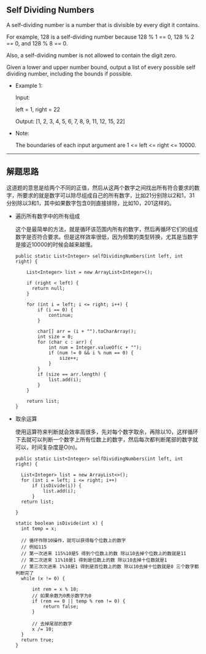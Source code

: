 ## Self Dividing Numbers

A self-dividing number is a number that is divisible by every digit it contains.

For example, 128 is a self-dividing number because 128 % 1 == 0, 128 % 2 == 0, and 128 % 8 == 0.

Also, a self-dividing number is not allowed to contain the digit zero.

Given a lower and upper number bound, output a list of every possible self dividing number, including the bounds if possible.

- Example 1:
  
  Input: 
  
  left = 1, right = 22

  Output: [1, 2, 3, 4, 5, 6, 7, 8, 9, 11, 12, 15, 22]

- Note:
  
  The boundaries of each input argument are 1 <= left <= right <= 10000.

---

## 解题思路

这道题的意思是给两个不同的正值，然后从这两个数字之间找出所有符合要求的数字，所要求的就是数字可以除尽组成自己的所有数字，比如21分别除以2和1，31分别除以3和1，其中如果数字包含0则直接排除，比如10，201这样的。

- 遍历所有数字中的所有组成

  这个是最简单的方法，就是循环该范围内所有的数字，然后再循环它们的组成数字是否符合要求。但是这样效率很低，因为频繁的类型转换，尤其是当数字是接近10000的时候会越来越慢。
  
  ```
  public static List<Integer> selfDividingNumbers(int left, int right) {

	  List<Integer> list = new ArrayList<Integer>();

	  if (right < left) {
		return null;
	  }

	  for (int i = left; i <= right; i++) {
		  if (i == 0) {
			  continue;
		  }

		  char[] arr = (i + "").toCharArray();
		  int size = 0;
		  for (char c : arr) {
			  int num = Integer.valueOf(c + "");
			  if (num != 0 && i % num == 0) {
				  size++;
			  }
		  }
		  if (size == arr.length) {
			  list.add(i);
		  }
	  }

	  return list;
  }
  ```

- 取余运算

  使用运算符来判断就会效率高很多，先对每个数字取余，再除以10，这样循环下去就可以判断一个数字上所有位数上的数字，然后每次都判断尾部的数字就可以，时间复杂度是O(n)。
  
  ```
  public static List<Integer> selfDividingNumbers(int left, int right) {

	List<Integer> list = new ArrayList<>();
	for (int i = left; i <= right; i++)
		if (isDivide(i)) {
			list.add(i);
		}
	return list;

  }

  static boolean isDivide(int x) {
	int temp = x;
	
	// 循环作除10操作，就可以获得每个位数上的数字
	// 例如115
	// 第一次进来 115%10是5 得到个位数上的数 除以10去掉个位数上的数就是11
	// 第二次进来 11%10是1 得到是位数上的数 除以10去掉十位数就是1
	// 第三次次进来 1%10是1 得到是百位数上的数 除以10去掉十位数就是0 三个数字都判断完了
	while (x != 0) {
		
		int rem = x % 10;
		// 如果余数为0表示数字为0 
		if (rem == 0 || temp % rem != 0) {
			return false;
		}
		
		// 去掉尾部的数字
		x /= 10;
	}
	return true;
  }
  ```